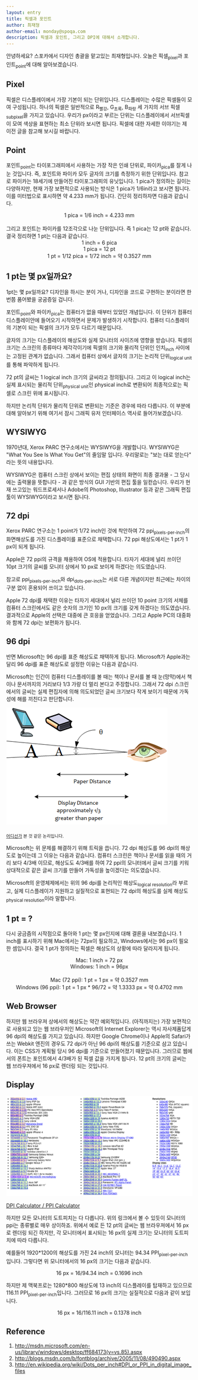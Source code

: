 ```yaml
---
layout: entry
title: 픽셀과 포인트
author: 최재형
author-email: monday@spoqa.com
description: 픽셀과 포인트, 그리고 DPI에 대해서 소개합니다.
---
```


안녕하세요? 스포카에서 디자인 총괄을 맡고있는 최재형입니다. 오늘은 픽셀<sub>pixel</sub>과 포인트<sub>point</sub>에 대해 알아보겠습니다.

Pixel
---
픽셀은 디스플레이에서 가장 기본이 되는 단위입니다. 디스플레이는 수많은 픽셀들이 모여 구성됩니다. 하나의 픽셀은 일반적으로 R<sub>빨강</sub>, G<sub>초록</sub>, B<sub>파랑</sub> 세 가지의 서브 픽셀<sub>subpixel</sub>을 가지고 있습니다. 우리가 px이라고 부르는 단위는 디스플레이에서 서브픽셀이 모여 색상을 표현하는 최소 단위라 보시면 됩니다. 픽셀에 대한 자세한 이야기는 제 이전 글을 참고해 보시길 바랍니다.

Point
---
포인트<sub>point</sub>는 타이포그래피에서 사용하는 가장 작은 인쇄 단위로, 파이카<sub>pica</sub>를 잘게 나눈 것입니다. 즉, 포인트와 파이카 모두 글자의 크기를 측정하기 위한 단위입니다. 참고로 파이카는 18세기에 만들어진 타이포그래피의 유닛입니다. 1 pica가 정의하는 길이는 다양하지만, 현재 가장 보편적으로 사용되는 방식은 1 pica가 1/6in라고 보시면 됩니다. 이를 미터법으로 표시하면 약 4.233 mm가 됩니다. 간단히 정리하자면 다음과 같습니다.

<center>1 pica = 1/6 inch = 4.233 mm</center>
<br>
그리고 포인트는 파이카를 12조각으로 나눈 단위입니다. 즉 1 pica는 12 pt와 같습니다. 결국 정리하면 1 pt는 다음과 같습니다.

<center>1 inch = 6 pica
<br>
1 pica = 12 pt
<br>
1 pt = 1/12 pica = 1/72 inch = 약 0.3527 mm
</center>

1 pt는 몇 px일까요?
---
1pt는 몇 px일까요? 디자인을 하시는 분이 거나, 디자인을 코드로 구현하는 분이라면 한 번쯤 품어봤을 궁굼증일 겁니다. 

포인트<sub>point</sub>와 파이카<sub>pica</sub>는 컴퓨터가 없을 때부터 있었던 개념입니다. 이 단위가 컴퓨터 디스플레이안에 들어오기 시작하면서 문제가 발생하기 시작합니다. 컴퓨터 디스플레이의 기본이 되는 픽셀의 크기가 모두 다르기 때문입니다.

글자의 크기는 디스플레이의 해상도와 실제 모니터의 사이즈에 영향을 받습니다. 픽셀의 크기는 스크린의 종류마다 제각각이기에 픽셀의 크기와 물리적 단위인 인치<sub>inch</sub> 사이에는 고정된 관계가 없습니다. 그래서 컴퓨터 상에서 글자의 크기는 논리적 단위<sub>logical unit</sub>를 통해 파악하게 됩니다. 

72 pt의 글씨는 1 logical inch 크기의 글씨라고 정의됩니다. 그리고 이 logical inch는 실제 표시되는 물리적 단위<sub>physical unit</sub>인 physical inch로 변환되어 최종적으로는 픽셀로 스크린 위에 표시됩니다.

하지만 논리적 단위가 물리적 단위로 변환되는 기준은 경우에 따라 다릅니다. 이 부분에 대해 알아보기 위해 여기서 잠시 그래픽 유저 인터페이스 역사로 들어가보겠습니다.

WYSIWYG
---
1970년대, Xerox PARC 연구소에서는 WYSIWYG을 개발합니다. WYSIWYG은 "What You See Is What You Get"의 줄임말 입니다. 우리말로는 "보는 대로 얻는다" 라는 뜻의 내용입니다. 

WYSIWYG은 컴퓨터 스크린 상에서 보이는 편집 상태의 화면이 최종 결과물 - 그 당시에는 출력물을 뜻합니다 - 과 같은 방식의 GUI 기반의 편집 툴을 일컫습니다. 우리가 현재 쓰고있는 워드프로세서나 Adobe의 Photoshop, Illustrator 등과 같은 그래픽 편집 툴이 WYSIWYG이라고 보시면 됩니다.


72 dpi
---
Xerox PARC 연구소는 1 point가 1/72 inch인 것에 착안하여 72 ppi<sub>pixels-per-inch</sub>의 화면해상도를 가진 디스플레이를 표준으로 채택합니다. 72 ppi 해상도에서는 1 pt가 1 px이 되게 됩니다. 

Apple은 72 ppi의 규격을 채용하여 OS에 적용합니다. 타자기 세대에 널리 쓰이던 10pt 크기의 글씨를 모니터 상에서 10 px로 보이게 하겠다는 의도였습니다. 

참고로 ppi<sub>pixels-per-inch</sub>와 dpi<sub>dots-per-inch</sub>는 서로 다른 개념이지만 최근에는 차이의 구분 없이 혼용되어 쓰이고 있습니다.

Apple 72 dpi를 채택한 이유는 타자기 세대에서 널리 쓰이던 10 point 크기의 서체를 컴퓨터 스크린에서도 같은 숫자의 크기인 10 px의 크기를 갖게 하겠다는 의도였습니다. 결과적으로 Apple의 선택은 대중에 큰 호응을 얻었습니다. 그리고 Apple PC의 대중화와 함께 72 dpi는 보편화가 됩니다.

96 dpi
---
반면 Microsoft는 96 dpi를 표준 해상도로 채택하게 됩니다. Microsoft가 Apple과는 달리 96 dpi를 표준 해상도로 설정한 이유는 다음과 같습니다.

Microsoft는 인간이 컴퓨터 디스플레이를 볼 때는 책이나 문서를 볼 때 눈(망막)에서 책이나 문서까지의 거리보다 1/3 가량 더 멀리 본다고 주장합니다. 그래서 72 dpi 스크린에서의 글씨는 실제 편집자에 의해 의도되었던 글씨 크기보다 작게 보이기 때문에 가독성에 해를 끼친다고 판단합니다.

![list](/images/2012-07-06/1.png)

<sub><a href="http://cdn.iphonehacks.com/wp-content/uploads/2012/03/apple-new-ipad-retina-display-math.jpg">어디선가</a> 본 것 같은 논리입니다.</sub>

Microsoft는 위 문제를 해결하기 위해 트릭을 씁니다. 72 dpi 해상도를 96 dpi의 해상도로 높이는데 그 이유는 다음과 같습니다. 컴퓨터 스크린은 책이나 문서를 읽을 때의 거리 보다 4/3배 이므로, 해상도도 4/3배를 하여 72 ppi의 모니터에서 글씨 크기를 키워 상대적으로 같은 글씨 크기를 만들어 가독성을 높이겠다는 의도였습니다.

Microsoft의 운영체제에서는 위의 96 dpi를 논리적인 해상도<sub>logical resolution</sub>라 부르고, 실제 디스플레이가 지원하고 실질적으로 표현되는 72 dpi의 해상도를 실제 해상도<sub>physical resolution</sub>이라 말합니다.

1 pt = ?
---
다시 궁금즘의 시작점으로 돌아와 1 pt는 몇 px인지에 대해 결론을 내보겠습니다. 1 inch를 표시하기 위해 Mac에서는 72px이 필요하고, Windows에서는 96 px이 필요한 셈입니다. 결국 1 pt가 정의하는 픽셀은 해상도의 상황에 따라 달라지게 됩니다. 

<center>
Mac: 1 inch = 72 px
<br>
Windows: 1 inch = 96px
<br>
<br>
Mac (72 ppi): 1 pt = 1 px = 약 0.3527 mm
<br>
Windows (96 ppi): 1 pt = 1 px * 96/72 = 약 1.3333 px = 약 0.4702 mm
</center>

Web Browser
---
하지만 웹 브라우져 상에서의 해상도는 약간 예외적입니다. (아직까지는) 가장 보편적으로 사용되고 있는 웹 브라우저인 Microsoft의 Internet Explorer는 역시 자사제품답게 96 dpi의 해상도를 가지고 있습니다. 하지만 Google Chrome이나 Apple의 Safari가 쓰는 Webkit 엔진의 경우도 72 dpi가 아닌 96 dpi의 해상도를 기준으로 삼고 있습니다. 이는 CSS가 계획될 당시 96 dpi를 기준으로 만들어졌기 때문입니다. 그러므로 웹에서의 폰트는 포인트에서 4/3배가 된 픽셀 값을 가지게 됩니다. 12 pt의 크기의 글씨는 웹 브라우져에서 16 px로 렌더링 되는 것입니다.

Display
---

![list](/images/2012-07-06/2.png)

<a href="http://members.ping.de/~sven/dpi.html">DPI Calculator / PPI Calculator</a>

하지만 모든 모니터의 도트피치는 다 다릅니다. 위의 링크에서 볼 수 있듯이 모니터의 ppi는 종류별로 매우 상이하죠. 위에서 예로 든 12 pt의 글씨는 웹 브라우져에서 16 px로 렌더링 되긴 하지만, 각 모니터에서 표시되는 16 px의 실제 크기는 모니터의 도트피치에 따라 다릅니다. 

예를들어 1920*1200의 해상도를 가진 24 inch의 모니터는 94.34 PPI<sub>pixel-per-inch</sub>입니다. 그렇다면 위 모니터에서의 16 px의 크기는 다음과 같습니다.

<center>16 px = 16/94.34 inch = 0.1696 inch</center>

하지만 제 맥북프로는 1280*800 해상도에 13 inch의 디스플레이를 탑재하고 있으므로 116.11 PPI<sub>pixel-per-inch</sub>입니다. 그러므로 16 px의 크기는 실질적으로 다음과 같이 보입니다.

<center>16 px = 16/116.11 inch = 0.1378 inch</center>

Reference
---
1.	<a href="http://msdn.microsoft.com/en-us/library/windows/desktop/ff684173(v=vs.85).aspx">http://msdn.microsoft.com/en-us/library/windows/desktop/ff684173(v=vs.85).aspx</a>
2.	<a href="http://blogs.msdn.com/b/fontblog/archive/2005/11/08/490490.aspx">http://blogs.msdn.com/b/fontblog/archive/2005/11/08/490490.aspx</a>
3.	<a href="http://en.wikipedia.org/wiki/Dots_per_inch#DPI_or_PPI_in_digital_image_files">http://en.wikipedia.org/wiki/Dots_per_inch#DPI_or_PPI_in_digital_image_files</a>
